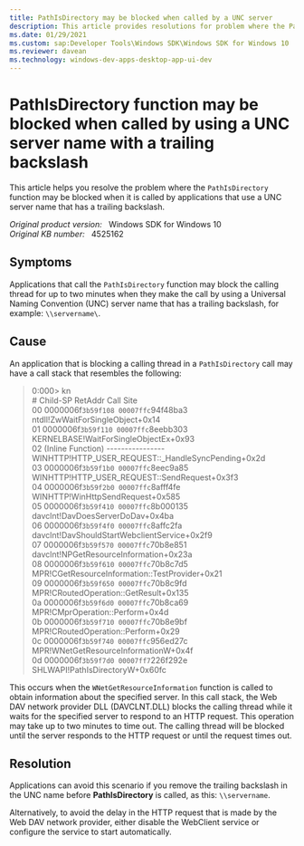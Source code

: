 ```yaml
---
title: PathIsDirectory may be blocked when called by a UNC server
description: This article provides resolutions for problem where the PathIsDirectory function may be blocked when it is called by applications that use a UNC server name that has a trailing backslash.
ms.date: 01/29/2021
ms.custom: sap:Developer Tools\Windows SDK\Windows SDK for Windows 10
ms.reviewer: davean
ms.technology: windows-dev-apps-desktop-app-ui-dev
---
```

# PathIsDirectory function may be blocked when called by using a UNC server name with a trailing backslash

This article helps you resolve the problem where the `PathIsDirectory` function may be blocked when it is called by applications that use a UNC server name that has a trailing backslash.

_Original product version:_ &nbsp; Windows SDK for Windows 10  
_Original KB number:_ &nbsp; 4525162

## Symptoms

Applications that call the `PathIsDirectory` function may block the calling thread for up to two minutes when they make the call by using a Universal Naming Convention (UNC) server name that has a trailing backslash, for example: `\\servername\`.

## Cause

An application that is blocking a calling thread in a `PathIsDirectory` call may have a call stack that resembles the following:

> 0:000> kn  
\# Child-SP          RetAddr           Call Site  
00 0000006f`3b59f108 00007ffc`94f48ba3 ntdll!ZwWaitForSingleObject+0x14  
01 0000006f`3b59f110 00007ffc`8eebb303 KERNELBASE!WaitForSingleObjectEx+0x93  
02 (Inline Function) ---------------- WINHTTP!HTTP_USER_REQUEST::_HandleSyncPending+0x2d  
03 0000006f`3b59f1b0 00007ffc`8eec9a85 WINHTTP!HTTP_USER_REQUEST::SendRequest+0x3f3  
04 0000006f`3b59f2b0 00007ffc`8afff4fe WINHTTP!WinHttpSendRequest+0x585  
05 0000006f`3b59f410 00007ffc`8b000135 davclnt!DavDoesServerDoDav+0x4ba  
06 0000006f`3b59f4f0 00007ffc`8affc2fa davclnt!DavShouldStartWebclientService+0x2f9  
07 0000006f`3b59f570 00007ffc`70b8e851 davclnt!NPGetResourceInformation+0x23a  
08 0000006f`3b59f610 00007ffc`70b8c7d5 MPR!CGetResourceInformation::TestProvider+0x21  
09 0000006f`3b59f650 00007ffc`70b8c9fd MPR!CRoutedOperation::GetResult+0x135  
0a 0000006f`3b59f6d0 00007ffc`70b8ca69 MPR!CMprOperation::Perform+0x4d  
0b 0000006f`3b59f710 00007ffc`70b8e9bf MPR!CRoutedOperation::Perform+0x29  
0c 0000006f`3b59f740 00007ffc`956ed27c MPR!WNetGetResourceInformationW+0x4f  
0d 0000006f`3b59f7d0 00007ff7`226f292e SHLWAPI!PathIsDirectoryW+0x60fc

This occurs when the `WNetGetResourceInformation` function is called to obtain information about the specified server. In this call stack, the Web DAV network provider DLL (DAVCLNT.DLL) blocks the calling thread while it waits for the specified server to respond to an HTTP request. This operation may take up to two minutes to time out. The calling thread will be blocked until the server responds to the HTTP request or until the request times out.

## Resolution

Applications can avoid this scenario if you remove the trailing backslash in the UNC name before **PathIsDirectory** is called, as this: `\\servername`.

Alternatively, to avoid the delay in the HTTP request that is made by the Web DAV network provider, either disable the WebClient service or configure the service to start automatically.
